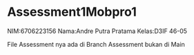 # Assessment1Mobpro1

NIM:6706223156
Nama:Andre Putra Pratama
Kelas:D3IF 46-05

File Assessment nya ada di Branch Assessment bukan di Main
